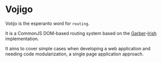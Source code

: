 # Vojigo

Votijo is the esperanto word for `routing`.

It is a CommonJS DOM-based routing system based on the [Garber](https://www.viget.com/articles/extending-paul-irishs-comprehensive-dom-ready-execution)-[Irish](https://www.paulirish.com/2009/markup-based-unobtrusive-comprehensive-dom-ready-execution/) implementation.

It aims to cover simple cases when developing a web application and needing code modularization, a single page application approach.
